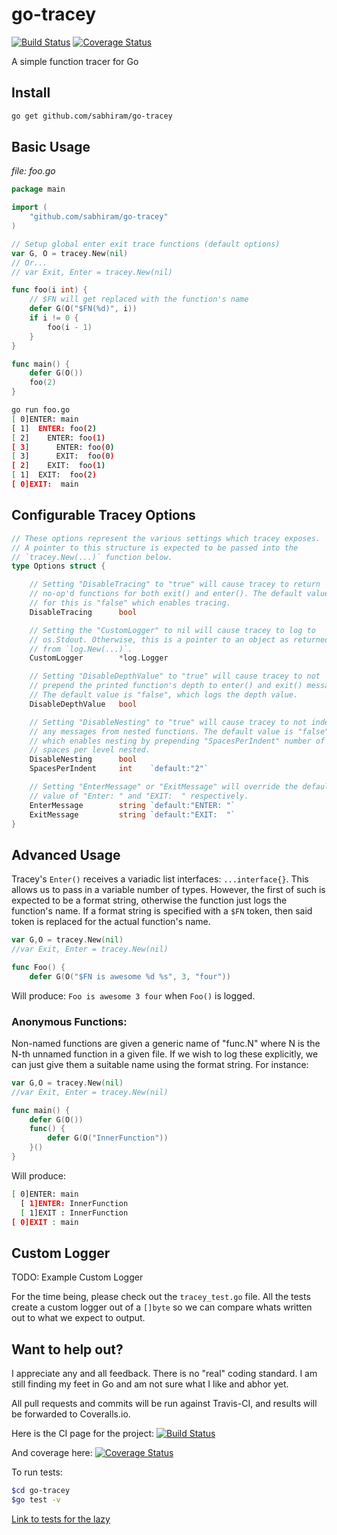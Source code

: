 # go-tracey

[![Build Status](https://travis-ci.org/sabhiram/go-tracey.svg?branch=master)](https://travis-ci.org/sabhiram/go-tracey) [![Coverage Status](https://coveralls.io/repos/sabhiram/go-tracey/badge.svg?branch=master)](https://coveralls.io/r/sabhiram/go-tracey?branch=master)

A simple function tracer for Go

## Install

```sh
go get github.com/sabhiram/go-tracey
```

## Basic Usage

*file: foo.go*
```go
package main

import (
    "github.com/sabhiram/go-tracey"
)

// Setup global enter exit trace functions (default options)
var G, O = tracey.New(nil)
// Or...
// var Exit, Enter = tracey.New(nil)

func foo(i int) {
    // $FN will get replaced with the function's name
    defer G(O("$FN(%d)", i))
    if i != 0 {
        foo(i - 1)
    }
}

func main() {
    defer G(O())
    foo(2)
}
```

```sh
go run foo.go 
[ 0]ENTER: main
[ 1]  ENTER: foo(2)
[ 2]    ENTER: foo(1)
[ 3]      ENTER: foo(0)
[ 3]      EXIT:  foo(0)
[ 2]    EXIT:  foo(1)
[ 1]  EXIT:  foo(2)
[ 0]EXIT:  main
```

## Configurable Tracey Options

```go
// These options represent the various settings which tracey exposes.
// A pointer to this structure is expected to be passed into the
// `tracey.New(...)` function below.
type Options struct {

    // Setting "DisableTracing" to "true" will cause tracey to return
    // no-op'd functions for both exit() and enter(). The default value
    // for this is "false" which enables tracing.
    DisableTracing      bool

    // Setting the "CustomLogger" to nil will cause tracey to log to
    // os.Stdout. Otherwise, this is a pointer to an object as returned
    // from `log.New(...)`.
    CustomLogger        *log.Logger

    // Setting "DisableDepthValue" to "true" will cause tracey to not
    // prepend the printed function's depth to enter() and exit() messages.
    // The default value is "false", which logs the depth value.
    DisableDepthValue   bool

    // Setting "DisableNesting" to "true" will cause tracey to not indent
    // any messages from nested functions. The default value is "false"
    // which enables nesting by prepending "SpacesPerIndent" number of
    // spaces per level nested.
    DisableNesting      bool
    SpacesPerIndent     int    `default:"2"`

    // Setting "EnterMessage" or "ExitMessage" will override the default
    // value of "Enter: " and "EXIT:  " respectively.
    EnterMessage        string `default:"ENTER: "`
    ExitMessage         string `default:"EXIT:  "`
}
```

## Advanced Usage

Tracey's `Enter()` receives a variadic list interfaces: `...interface{}`. This allows us to pass in a variable number of types. However, the first of such is expected to be a format string, otherwise the function just logs the function's name. If a format string is specified with a `$FN` token, then said token is replaced for the actual function's name.

```go
var G,O = tracey.New(nil)
//var Exit, Enter = tracey.New(nil)

func Foo() {
    defer G(O("$FN is awesome %d %s", 3, "four"))
```
Will produce: `Foo is awesome 3 four` when `Foo()` is logged.

### Anonymous Functions:

Non-named functions are given a generic name of "func.N" where N is the N-th unnamed function in a given file. If we wish to log these explicitly, we can just give them a suitable name using the format string. For instance:

```go
var G,O = tracey.New(nil)
//var Exit, Enter = tracey.New(nil)

func main() {
    defer G(O())
    func() {
        defer G(O("InnerFunction"))
    }()
}
```
Will produce:
```sh
[ 0]ENTER: main
  [ 1]ENTER: InnerFunction
  [ 1]EXIT : InnerFunction
[ 0]EXIT : main
```

## Custom Logger

TODO: Example Custom Logger

For the time being, please check out the `tracey_test.go` file. All the tests create a custom logger out of a `[]byte` so we can compare whats written out to what we expect to output.

## Want to help out?

I appreciate any and all feedback. There is no "real" coding standard. I am still finding my feet in Go and am not sure what I like and abhor yet.

All pull requests and commits will be run against Travis-CI, and results will be forwarded to Coveralls.io.

Here is the CI page for the project: [![Build Status](https://travis-ci.org/sabhiram/go-tracey.svg?branch=master)](https://travis-ci.org/sabhiram/go-tracey)

And coverage here: [![Coverage Status](https://coveralls.io/repos/sabhiram/go-tracey/badge.svg?branch=master)](https://coveralls.io/r/sabhiram/go-tracey?branch=master)

To run tests:
```sh
$cd go-tracey
$go test -v
```

[Link to tests for the lazy](https://github.com/sabhiram/go-tracey/blob/master/tracey_test.go)
